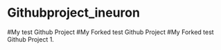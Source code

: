 # Githubproject_ineuron
#My test Github Project
#My Forked test Github Project
#My Forked test Github Project 1.